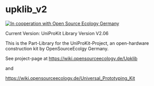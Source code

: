 # upklib_v2

[![In cooperation with Open Source Ecology Germany](
    https://custom-icon-badges.demolab.com/badge/-OSEG-555555.svg?logo=oseg_logo)](
    https://opensourceecology.de)



Current Version: UniProKit Library Version V2.06


This is the Part-Library for the UniProKit-Project, an open-hardware construction kit by OpenSourceEcolgy Germany.

See project-page at https://wiki.opensourceecology.de/Upklib

and 

https://wiki.opensourceecology.de/Universal_Prototyping_Kit




